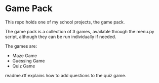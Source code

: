 # Game Pack

This repo holds one of my school projects, the game pack.

The game pack is a collection of 3 games, available through the menu.py script, although they can be run individually if needed.

The games are:

* Maze Game
* Guessing Game
* Quiz Game

readme.rtf explains how to add questions to the quiz game.
